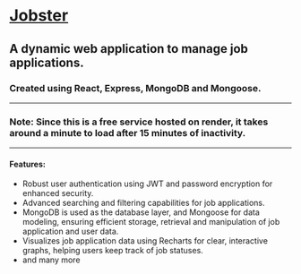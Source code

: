 # <a href="https://jobster-ela7.onrender.com/landing">Jobster</a>
## A dynamic web application to manage job applications.
### Created using React, Express, MongoDB and Mongoose.
<hr />

### Note: Since this is a free service hosted on render, it takes around a minute to load after 15 minutes of inactivity.

<hr />

#### Features:

<ul>
  <li>
    Robust user authentication using JWT and password encryption for enhanced security.
  </li>
  <li>
    Advanced searching and filtering capabilities for job applications.
  </li>
  <li>
    MongoDB is used as the database layer, and Mongoose for data modeling, ensuring efficient storage, retrieval and manipulation of job application and user data.
  </li>
  <li>
  Visualizes job application data using Recharts for clear, interactive graphs, helping users keep track of job statuses.
  </li>
  <li>
    and many more
  </li>
</ul>


